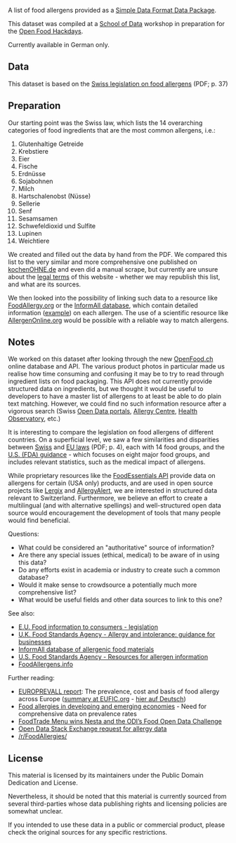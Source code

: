 A list of food allergens provided as a [Simple Data Format Data Package](http://dataprotocols.readthedocs.io/en/latest/simple-data-format.html).

This dataset was compiled at a [School of Data](http://schoolofdata.ch) workshop in preparation for the [Open Food Hackdays](http://food.opendata.ch).

Currently available in German only.

## Data

This dataset is based on the [Swiss legislation on food allergens](https://www.admin.ch/opc/de/classified-compilation/20050161/201403250000/817.022.21.pdf) (PDF; p. 37)

## Preparation

Our starting point was the Swiss law, which lists the 14 overarching categories of food ingredients that are the most common allergens, i.e.:

1. Glutenhaltige Getreide
1. Krebstiere
1. Eier
1. Fische
1. Erdnüsse
1. Sojabohnen
1. Milch
1. Hartschalenobst (Nüsse)
1. Sellerie
1. Senf
1. Sesamsamen
1. Schwefeldioxid und Sulfite
1. Lupinen
1. Weichtiere

We created and filled out the data by hand from the PDF. We compared this list to the very similar and more comprehensive one published on [kochenOHNE.de](https://www.kochenohne.de/allergien/liste-der-allergien-intoleranzen/) and even did a manual scrape, but currently are unsure about the [legal terms](https://www.kochenohne.de/allgemeine-geschaeftsbedingungen/) of this website - whether we may republish this list, and what are its sources.

We then looked into the possibility of linking such data to a resource like [FoodAllergy.org](http://www.foodallergy.org/allergens) or the [InformAll database](http://research.bmh.manchester.ac.uk/informAll), which contain detailed information ([example](http://research.bmh.manchester.ac.uk/informall/allergenic-food/?FoodId=5031)) on each allergen. The use of a scientific resource like [AllergenOnline.org](http://www.allergenonline.org/) would be possible with a reliable way to match allergens.

## Notes

We worked on this dataset after looking through the new [OpenFood.ch](http://openfood.ch) online database and API. The various product photos in particular made us realise how time consuming and confusing it may be to try to read through ingredient lists on food packaging. This API does not currently provide structured data on ingredients, but we thought it would be useful to developers to have a master list of allergens to at least be able to do plain text matching. However, we could find no such information resource after a vigorous search (Swiss [Open Data portals](http://opendata.swiss), [Allergy Centre](http://www.aha.ch/swiss-allergy-centre/info-on-allergies/?oid=1444&lang=en), [Health Observatory](http://www.obsan.admin.ch/en/publications), etc.)

It is interesting to compare the legislation on food allergens of different countries. On a superficial level, we saw a few similarities and disparities between [Swiss](https://www.admin.ch/opc/de/classified-compilation/20050161/201403250000/817.022.21.pdf) and [EU laws](http://ec.europa.eu/dgs/health_food-safety/dgs_consultations/food/docs/consult_20150104_allergy-intolerance_guidance.pdf) (PDF; p. 4), each with 14 food groups, and the [U.S. (FDA) guidance](http://www.fda.gov/Food/GuidanceRegulation/GuidanceDocumentsRegulatoryInformation/Allergens/ucm106187.htm) - which focuses on eight major food groups, and includes relevant statistics, such as the medical impact of allergens.

While proprietary resources like the [FoodEssentials API](http://developer.foodessentials.com/API) provide data on allergens for certain (USA only) products, and are used in open source projects like [Lergix](https://github.com/tanysaur/Lergix) and [AllergyAlert](https://github.com/smileypop/AllergyAlert), we are interested in structured data relevant to Switzerland. Furthermore, we believe an effort to create a multilingual (and with alternative spellings) and well-structured open data source would encouragement the development of tools that many people would find beneficial.

Questions:

- What could be considered an "authoritative" source of information?
- Are there any special issues (ethical, medical) to be aware of in using this data?
- Do any efforts exist in academia or industry to create such a common database?
- Would it make sense to crowdsource a potentially much more comprehensive list?
- What would be useful fields and other data sources to link to this one?

See also:

- [E.U. Food information to consumers - legislation](http://ec.europa.eu/food/safety/labelling_nutrition/labelling_legislation_en)
- [U.K. Food Standards Agency - Allergy and intolerance: guidance for businesses](https://www.food.gov.uk/business-industry/allergy-guide)
- [InformAll database of allergenic food materials](http://research.bmh.manchester.ac.uk/informAll)
- [U.S. Food Standards Agency - Resources for allergen information](https://www.food.gov.uk/business-industry/allergy-guide/allergen-resources)
- [FoodAllergens.info](http://www.foodallergens.info/Legal/Labelling/FoodList.html)

Further reading:

- [EUROPREVALL report](http://cordis.europa.eu/publication/rcn/12837_en.html): The prevalence, cost and basis of food allergy across Europe ([summary at EUFIC.org](http://www.eufic.org/article/en/expid/EUFIC_Review_on_Food_Allergens/) - [hier auf Deutsch](http://www.sprechzimmer.ch/sprechzimmer/News/Gesundheit_allgemein/Europaeischer_Allergieverband_EAACI_veroeffentlicht_Erklaerung_zu_Lebensmittelallergien_und_Anaphylaxie.php))
- [Food allergies in developing and emerging economies](https://www.researchgate.net/publication/233962936_Food_allergies_in_developing_and_emerging_economies_Need_for_comprehensive_data_on_prevalence_rates) - Need for comprehensive data on prevalence rates
- [FoodTrade Menu wins Nesta and the ODI’s Food Open Data Challenge](http://www.nesta.org.uk/news/new-service-dishes-data-flag-food-allergens)
- [Open Data Stack Exchange request for allergy data](http://opendata.stackexchange.com/questions/2030/dataset-of-allergies)
- [/r/FoodAllergies/](https://www.reddit.com/r/FoodAllergies/)

## License

This material is licensed by its maintainers under the Public Domain Dedication
and License.

Nevertheless, it should be noted that this material is currently sourced from
several third-parties whose data publishing rights and licensing policies are somewhat
unclear.

If you intended to use these data in a public or commercial product, please
check the original sources for any specific restrictions.
